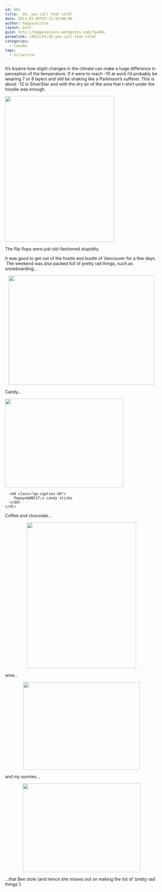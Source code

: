 ```yaml
---
id: 601
title: -10, you call that cold?
date: 2011-01-05T07:13:32+00:00
author: happyseizure
layout: post
guid: http://happyseizure.wordpress.com/?p=601
permalink: /2011/01/10-you-call-that-cold/
categories:
  - Canada
tags:
  - Silverstar
---
```

<p style="text-align:left;">
  It&#8217;s bizarre how slight changes in the climate can make a huge difference in perception of the temperature. If it were to reach -10 at work I&#8217;d probably be wearing 7 or 8 layers and still be shaking like a Parkinson&#8217;s sufferer. This is about -12 in SilverStar and with the dry air of the area that t-shirt under the hoodie was enough.
</p>

<div style="width: 370px" class="wp-caption aligncenter">
  <a href="http://img.photobucket.com/albums/v236/mikezero/north%20america%202010%20and%20beyond/IMG_3848.jpg"><img title="-10" src="http://img.photobucket.com/albums/v236/mikezero/north%20america%202010%20and%20beyond/IMG_3848.jpg" alt="" width="360" height="480" /></a>
  
  <p class="wp-caption-text">
    The flip flops were just old-fashioned stupidity.
  </p>
</div>

<p style="text-align:left;">
  It was good to get out of the hustle and bustle of Vancouver for a few days.  The weekend was also packed full of pretty rad things, such as snowboarding&#8230;
</p>

<p style="text-align:center;">
  <a href="http://img.photobucket.com/albums/v236/mikezero/north%20america%202010%20and%20beyond/IMG_3840.jpg"><img class="aligncenter" title="snowboard" src="http://img.photobucket.com/albums/v236/mikezero/north%20america%202010%20and%20beyond/IMG_3840.jpg" alt="" width="480" height="360" /></a>
</p>

<p style="text-align:left;">
  Candy&#8230;
</p>

<p style="text-align:left;">
  <div class="mceTemp mceIEcenter" style="text-align:left;">
    <dl class="wp-caption aligncenter">
      <dt class="wp-caption-dt">
        <a href="http://img.photobucket.com/albums/v236/mikezero/north%20america%202010%20and%20beyond/IMG_3846.jpg"><img class="   " title="Popeye" src="http://img.photobucket.com/albums/v236/mikezero/north%20america%202010%20and%20beyond/IMG_3846.jpg" alt="" width="389" height="292" /></a>
      </dt>
      
      <dd class="wp-caption-dd">
        Popeye&#8217;s candy sticks
      </dd>
    </dl>
  </div>
  
  <p style="text-align:left;">
    Coffee and chocolate&#8230;
  </p>
  
  <p style="text-align:center;">
    <a href="http://img.photobucket.com/albums/v236/mikezero/north%20america%202010%20and%20beyond/IMG_3852.jpg"><img class="aligncenter" title="wine" src="http://img.photobucket.com/albums/v236/mikezero/north%20america%202010%20and%20beyond/IMG_3852.jpg" alt="" width="360" height="480" /></a>
  </p>
  
  <p style="text-align:left;">
    wine&#8230;
  </p>
  
  <p style="text-align:center;">
    <a href="http://img.photobucket.com/albums/v236/mikezero/north%20america%202010%20and%20beyond/IMG_3845.jpg"><img class="aligncenter" title="wine" src="http://img.photobucket.com/albums/v236/mikezero/north%20america%202010%20and%20beyond/IMG_3845.jpg" alt="" width="384" height="288" /></a>
  </p>
  
  <p style="text-align:left;">
    and my sunnies&#8230;
  </p>
  
  <p style="text-align:center;">
    <a href="http://img.photobucket.com/albums/v236/mikezero/north%20america%202010%20and%20beyond/IMG_3853.jpg"><img class="   aligncenter" title="sunnies" src="http://img.photobucket.com/albums/v236/mikezero/north%20america%202010%20and%20beyond/IMG_3853.jpg" alt="" width="389" height="292" /></a>
  </p>
  
  <p style="text-align:left;">
    &#8230;that Bee stole (and hence she misses out on making the list of &#8216;pretty rad things.&#8217;)
  </p>